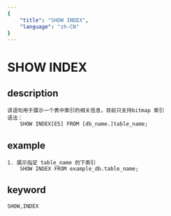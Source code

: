 ```yaml
---
{
    "title": "SHOW INDEX",
    "language": "zh-CN"
}
---
```


<!-- 
Licensed to the Apache Software Foundation (ASF) under one
or more contributor license agreements.  See the NOTICE file
distributed with this work for additional information
regarding copyright ownership.  The ASF licenses this file
to you under the Apache License, Version 2.0 (the
"License"); you may not use this file except in compliance
with the License.  You may obtain a copy of the License at

  http://www.apache.org/licenses/LICENSE-2.0

Unless required by applicable law or agreed to in writing,
software distributed under the License is distributed on an
"AS IS" BASIS, WITHOUT WARRANTIES OR CONDITIONS OF ANY
KIND, either express or implied.  See the License for the
specific language governing permissions and limitations
under the License.
-->

# SHOW INDEX

## description

    该语句用于展示一个表中索引的相关信息，目前只支持bitmap 索引
    语法：
        SHOW INDEX[ES] FROM [db_name.]table_name;

## example

    1. 展示指定 table_name 的下索引
        SHOW INDEX FROM example_db.table_name;

## keyword

    SHOW,INDEX
